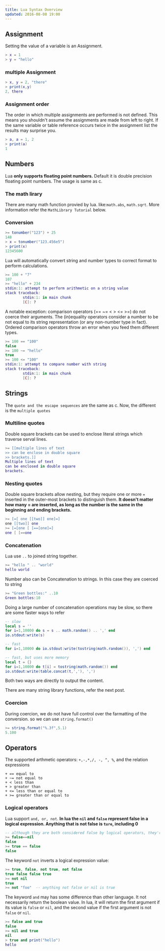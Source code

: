 ```yaml
---
title: Lua Syntax Overview
updated: 2016-08-08 19:00
---
```


## Assignment 
Setting the value of a variable is an Assignment.

```lua
> x = 1
> y = "hello"
```

### multiple Assignment

```lua
> x, y = 2, "there"
> print(x,y)
2, there
```

### Assignment order 

The order in which multiple assignments are performed is not defined. This means you shouldn't assume the assignments are made from left to right. If the same variable or table reference occurs twice in the assignment list the results may surprise you.

```lua
> a, a = 1, 2
> print(a)
1
```

## Numbers

Lua **only supports floating point numbers.** Default it is double precision floating point numbers.
The usage is same as c. 

### The math lirary
There are many math function provied by lua. like:`math.abs`, `math.sqrt`. More information refer the `MathLibrary Tutorial` below.

### Conversion


```lua
>= tonumber("123") + 25
148
> x = tonumber("123.456e5")
> print(x)
12345600
```

Lua  will automatically convert string and number types to correct format to perform calculations.

```lua
>= 100 + "7"
107
>= "hello" + 234
stdin:1: attempt to perform arithmetic on a string value
stack traceback:
        stdin:1: in main chunk
        [C]: ?
```

A notable exception: comparison operators (== ~= < > <= >=) do not coerce their arguments. The (in)equality operators consider a number to be not equal to its string representation (or any non-number type in fact). Ordered comparison operators throw an error when you feed them different types.

```lua
>= 100 == "100"
false
>= 100 ~= "hello"
true
>= 100 <= "100"
stdin:1: attempt to compare number with string
stack traceback:
        stdin:1: in main chunk
        [C]: ?
```

## Strings

The `quote and the escape sequences` are the same as c. Now, the different is the `multiple quotes`

### Multiline quotes

Double square brackets can be used to enclose literal strings which traverse serval lines.

```lua
>= [[multiple lines of text
>> can be enclose in double square
>> brackets.]]
Multiple lines of text
can be enclosed in double square
brackets.
```

### Nesting quotes

Double square brackets allow nesting, but they require one or more `=` inserted in the outer-most brackets to distinguish them. 
**It doesn't matter how many = are inserted, as long as the number is the same in the beginning and ending brackets.**

```lua
>= [=[ one [[two]] one]=]
one [[two]] one
>= [=[one [ [==[one]=]
one [ [==one 
```

### Concatenation

Lua use `..` to joined string together.

```lua
>= "hello " .. "world"
hello world
```

Number also can be Concatenation to strings. In this case they are coerced to string

```lua
>= "Green bottles:" ..10
Green bottles:10
```

Doing a large number of concatenation operations may be slow, so there are some faster ways to refer

```lua
-- slow
local s = ''
for i=1,10000 do s = s .. math.random() .. ',' end
io.stdout:write(s)

-- fast
for i=1,10000 do io.stdout:write(tostring(math.random()), ',') end

-- fast, but uses more memory
local t = {}
for i=1,10000 do t[i] = tostring(math.random()) end
io.stdout:write(table.concat(t,','), ',') 
```

Both two ways are directly to output the content.

There are many string library functions, refer the next post.

### Coercion

During coercion, we do not have full control over the farmatting of the conversion. so we can use  `string.format()`

```lua
>= string.format("%.3f",5.1)
5.100
```

## Operators 

The supported arthmetic operators: `+,-,*,/, -, ^, %`, and the relation expressions 

```
+ == equal to  
+ ~= not equal to   
+ < less than
+ > greater than
+ <= less than or equal to
+ >= greater than or equal to
```

### Logical operators

Lua support `and, or, not`. **In lua the `nil` and `false` represent false in a logical expression. 
Anything that is not false is `ture`, including 0**

```lua
-- although they are both considered false by logical operators, they're still different values
>= false==nil
false
>= true == false
false
```

The keyword `not` inverts a logical expression value:

```lua
>= true, false, not true, not false
true false false true
>= not nil
true
>= not "foo"  -- anything not false or nil is true
```

The keyword `and` may has some difference than other language. It not necessarily return the boolean value.
In lua, it will return the first argument if its value is `false` or `nil`, and the second value if the first argument is not `false` or `nil`.

```lua
>= false and true
false
>= nil and true
nil
> true and print("hello")
hello
```
